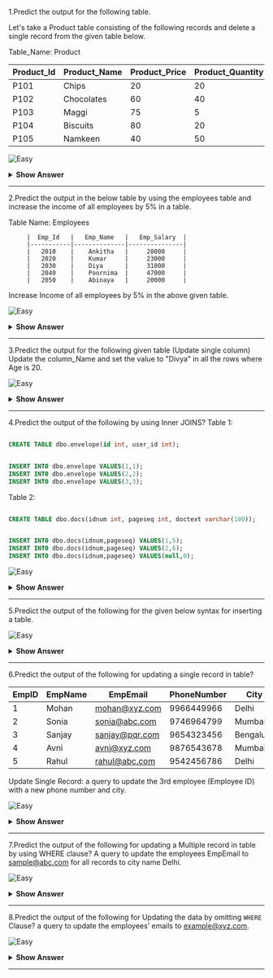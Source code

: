 1.Predict the output for the following table.

Let's take a Product table consisting of the following records and delete a single record from the given table below.

Table_Name: Product 
 

| Product_Id   |	Product_Name   |   Product_Price	|    Product_Quantity     |
|--------------|-----------------|------------------|-------------------------|
|  P101	       |      Chips	     |           20     |         20              |
|  P102	       |      Chocolates |           60	    |         40              |
|  P103	       |       Maggi	   |           75	    |          5              |
|  P104	       |       Biscuits	 |           80	    |         20              |
|  P105	       |      Namkeen	   |           40	    |         50              |

![Easy](https://github.com/revaturelabs/interviewquestions/blob/dev/ComplexityTags/simple%20(2).svg)

<details>
<summary><b> Show Answer </b></summary>

<blockquote>

```sql

`DELETE` FROM Product `WHERE` Product_Id = P103 ; 

```

| Product_Id   |	Product_Name     |   Product_Price	|    Product_Quantity     |
|--------------|-------------------|------------------|-------------------------|
|  P101	       |      Chips	       |           20     |         20              |
|  P102	       |      Chocolates   |           60	    |         40              |
|  P104	       |       Biscuits	   |           80	    |         20              |
|  P105	       |      Namkeen	     |           40	    |         50              |

</blockquote>

<details>
<summary><b> Explanation </b></summary>

<blockquote>

To delete a particular row by using the delete command. The Syntax for deleting a row is ,
         
```sql

DELETE FROM Table_Name WHERE Condition ;

```

</blockquote>

</details>
</details>

------

2.Predict the output in the below table by using the employees table and increase the income of all employees by 5% in a table.

Table Name: Employees
           
         |  Emp_Id   |   Emp_Name   |   Emp_Salary  |
         |-----------|--------------|---------------|
         |   2010    |    Ankitha   |     28000     |
         |   2020    |    Kumar     |     23000     |
         |   2030    |    Diya      |     31000     |
         |   2040    |    Poornima  |     47000     |
         |   2050    |    Abinaya   |     20000     |

Increase Income of all employees by 5% in the above given table.

![Easy](https://github.com/revaturelabs/interviewquestions/blob/dev/ComplexityTags/simple%20(2).svg)

<details>
<summary><b> Show Answer </b></summary>

<blockquote>

```sql

 `UPDATE` Employees `SET` Emp_Salary = Emp_Salary+(Emp_Salary*5.0/100.0);

```

| Emp_Id 	| Emp_Name 	| Emp_Salary 	|
|--------	|----------	|------------	|
| 2010   	| Ankitha  	| 29400      	|
| 2020   	| Kumar    	| 24150      	|
| 2030   	| Diya     	| 32550      	|
| 2040   	| Poornima 	| 49350      	|
| 2050   	| Abinaya  	| 21000      	|

</blockquote>

<details>
<summary><b> Explanation </b></summary>

<blockquote>

Here `UPDATE` command is used for updating the salary by 5% and it is also can be used for only 5% alone it can be used for updating even 10% also.

</blockquote>

</details>
</details>

------

3.Predict the output for the following given table (Update single column)
Update the column_Name and set the value to "Divya" in all the rows where Age is 20.

![Easy](https://github.com/revaturelabs/interviewquestions/blob/dev/ComplexityTags/simple%20(2).svg)

<details>
<summary><b> Show Answer </b></summary>

<blockquote>

```sql

UPDATE Student WHERE Age = 20 SET NAME = "Divya" ;
UPDATE Student SET NAME = "Divya" WHERE Age = 20;

```
| ROLL_NO 	| NAME   	| ADDRESS 	| PHONE       	| Age 	|
|---------	|--------	|---------	|-------------	|-----	|
| 1       	| Ram    	| Delhi   	| 987466321   	| 18  	|
| 2       	| RAMESH 	| GURGAON 	| 7010234567  	| 18  	|
| 3       	| Divya  	| Chennai 	| 6897543222  	| 20  	|
| 4       	| SURESH 	| Delhi   	| 8756340034  	| 18  	|
| 5       	| Divya  	| Rohit   	| 7786432668  	| 20  	|

<details>
<summary><b> Explanation </b></summary>

<blockquote>

```sql

  UPDATE table_name
     SET column1 = value1, column2 = value2, ...
     WHERE condition;

```
This is the correct syntax for updating the values in the given table.
</blockquote>

</details>
</details>

------

4.Predict the output of the following by using  Inner JOINS?
Table 1:

```sql

CREATE TABLE dbo.envelope(id int, user_id int);

```

```sql

INSERT INTO dbo.envelope VALUES(1,1);
INSERT INTO dbo.envelope VALUES(2,2);
INSERT INTO dbo.envelope VALUES(3,3);

```

Table 2:

```sql

CREATE TABLE dbo.docs(idnum int, pageseq int, doctext varchar(100));

```

```sql

INSERT INTO dbo.docs(idnum,pageseq) VALUES(1,5);
INSERT INTO dbo.docs(idnum,pageseq) VALUES(2,6);
INSERT INTO dbo.docs(idnum,pageseq) VALUES(null,0);

```

![Easy](https://github.com/revaturelabs/interviewquestions/blob/dev/ComplexityTags/simple%20(2).svg)

<details>
<summary><b> Show Answer </b></summary>

<blockquote>

```sql

UPDATE docs SET doctext=pageseq FROM docs INNER JOIN envelope ON envelope.id=docs.idnum
WHERE EXISTS (
SELECT 1 FROM dbo.docs
WHERE id=envelope.id);

```

Output:
| idnum 	| pageseq 	| doctext 	|
|-------	|---------	|---------	|
| 1     	| 5       	| 5       	|
| 2     	| 6       	| 6       	|
| NULL  	| 0       	| NULL    	|

<details>
<summary><b> Explanation </b></summary>

<blockquote>

* The above query's `EXISTS` clause is a red herring. Given that ID is not a member of dbo.docs, it will always be true. As a result, it will mention the comparison between the envelope table and itself!

* Since the join of `NULL` will not produce a result when trying to match with any value of envelope, the idnum value of `NULL` will not be set.
</blockquote>

</details>
</details>

------

5.Predict the output of the following for the given below syntax for inserting a table.

![Easy](https://github.com/revaturelabs/interviewquestions/blob/dev/ComplexityTags/simple%20(2).svg)

<details>
<summary><b> Show Answer </b></summary>

<blockquote>

```sql

create table Student(Stu_Id int, Stu_Name varchar(20), Age int, Grade Varchar(5), City varchar(20));

```

```sql

INSERT INTO STUDENT(Stu_Id, Stu_Name,Age,Grade,City) VALUES(1,"Arthi",15,"B","Andhra"),
                                                           (2,"Ganga",18,"D","Bangalore"),
                                                           (3,"Madhumitha",17,"A","Delhi"),
                                                           (4,"RIYA SREE",10,"C","Kerala"),
                                                           (5,"PRIYA GANESH",20,"B","Chennai");

```

| Stu_Id 	| Stu_Name     	|  Age    	| Grade 	| City      	|
|--------	|--------------	|---------	|-------	|-----------	|
| 1      	| Arthi        	| 15      	| B     	| Andhra    	|
| 2      	| Ganga        	| 18      	| D     	| Bangalore 	|
| 3      	| Madhumitha   	| 17      	| A     	| Delhi     	|
| 4      	| Riya Sree    	| 10      	| C     	| Kerala    	|
| 5      	| Priya Ganesh 	| 20      	| B     	| Chennai   	|

</blockquote>

<details>
<summary><b> Explanation </b></summary>

<blockquote>
 
        Insert table is used for inserting the values in the given column name in the given table.
you can insert how many of records you want by using the syntax

```sql

`INSERT` INTO table_name(Column1,Column2,Column3,.......) VALUES (Value1, Value2,Value3,.....),

                                                               (Value1, Value2,Value3,.....),

                                                               (Value1, Value2,Value3,.....);

```   
</blockquote>

</details>
</details>

------

6.Predict the output of the following  for updating a single record in table?

| EmpID 	| EmpName 	| EmpEmail       	| PhoneNumber 	| City      	|
|-------	|---------	|----------------	|-------------	|-----------	|
| 1     	| Mohan   	| mohan@xyz.com  	| 9966449966  	| Delhi     	|
| 2     	| Sonia   	| sonia@abc.com  	| 9746964799  	| Mumbai    	|
| 3     	| Sanjay  	| sanjay@pqr.com 	| 9654323456  	| Bengaluru 	|
| 4     	| Avni    	| avni@xyz.com   	| 9876543678  	| Mumbai    	|
| 5     	| Rahul   	| rahul@abc.com  	| 9542456786  	| Delhi     	|

Update Single Record:
         a query to update the 3rd employee (Employee ID) with a new phone number and city.

![Easy](https://github.com/revaturelabs/interviewquestions/blob/dev/ComplexityTags/simple%20(2).svg)

<details>
<summary><b> Show Answer </b></summary>

<blockquote>

```sql

UPDATE Employees
SET PhoneNumber = "9646879876", City= "Kolkata"
WHERE EmpID = 2;

```

Output:

| EmpID 	| EmpName 	| EmpEmail       	| PhoneNumber 	| City      	|
|-------	|---------	|----------------	|-------------	|-----------	|
| 1     	| Mohan   	| mohan@xyz.com  	| 9966449966  	| Delhi     	|
| 2     	| Sonia   	| sonia@abc.com  	| 9746964799  	| Kolakta    	|
| 3     	| Sanjay  	| sanjay@pqr.com 	| 9654323456  	| Bengaluru 	|
| 4     	| Avni    	| avni@xyz.com   	| 9876543678  	| Mumbai    	|
| 5     	| Rahul   	| rahul@abc.com  	| 9542456786  	| Delhi     	|

</blockquote>


<details>
<summary><b> Explanation </b></summary>

<blockquote>


      Step 1: Table is created and the values in the table is inserted.
      Step 2: To view the inserted values in the table use the `SELECT` Statement.
      Step 3: To Update the a single record use `UPDATE` Statement.
      Step 4: The Syntax for `UPDATE` Statement is 
 ```sql
                   
  UPDATE table_name
  SET column1 = value1, column2 = value2, ...
  WHERE condition;

```
</blockquote>

</details>
</details>

------

7.Predict the output of the following  for updating a Multiple record in table by using WHERE clause?
A query to update the employees EmpEmail to sample@abc.com  for all records to city name Delhi.

![Easy](https://github.com/revaturelabs/interviewquestions/blob/dev/ComplexityTags/simple%20(2).svg)

<details>
<summary><b> Show Answer </b></summary>

<blockquote>

```sql
 
UPDATE Employees
Set EmpEmail = "sample@abc.com"
WHERE City = "Delhi";

```

Output:

| EmpID 	| EmpName 	| EmpEmail       	| PhoneNumber 	| City      	|
|-------	|---------	|----------------	|-------------	|-----------	|
| 1     	| Mohan   	| mohan@xyz.com  	| 9966449966  	| Delhi     	|
| 2     	| Sonia   	| sonia@abc.com  	| 9746964799  	| Mumbai    	|
| 3     	| Sanjay  	| sanjay@pqr.com 	| 9654323456  	| Bengaluru 	|
| 4     	| Avni    	| avni@xyz.com   	| 9876543678  	| Mumbai    	|
| 5     	| Rahul   	| rahul@abc.com  	| 9542456786  	| Delhi     	|

</blockquote>

<details>
<summary><b> Explanation </b></summary>

<blockquote>

To update multiple records in the table, we must use the `WHERE` clause. The `WHERE` clause determines the number of records that will be updated.

</blockquote>

</details>
</details>

------

8.Predict the output of the following  for Updating the  data by omitting `WHERE` Clause?
a query to update the employees’ emails to example@xyz.com.

![Easy](https://github.com/revaturelabs/interviewquestions/blob/dev/ComplexityTags/simple%20(2).svg)

<details>
<summary><b> Show Answer </b></summary>

<blockquote>

```sql

UPDATE Employees
Set EmpEmail = 'example@xyz.com’;

```
Output:
You will see the following table as output:

| EmpID 	| EmpName 	| EmpEmail       	| PhoneNumber 	| City      	|
|-------	|---------	|----------------	|-------------	|-----------	|
| 1     	| Mohan   	| mohan@xyz.com  	| 9966449966  	| Delhi     	|
| 2     	| Sonia   	| sonia@abc.com  	| 9746964799  	| Mumbai    	|
| 3     	| Sanjay  	| sanjay@pqr.com 	| 9654323456  	| Bengaluru 	|
| 4     	| Avni    	| avni@xyz.com   	| 9876543678  	| Mumbai    	|
| 5     	| Rahul   	| rahul@abc.com  	| 9542456786  	| Delhi     	|

<details>
<summary><b> Explanation </b></summary>

<blockquote>
 
When we omit the `WHERE` clause while using the `UPDATE` statement in SQL, then there is no limit set on the number of records that must be updated. So, all the records will be updated automatically.

</blockquote>

</details>
</details>

 ------

